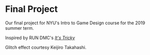 # Final Project

Our final project for NYU's Intro to Game Design course for the 2019 summer term.

Inspired by RUN DMC's [*It's Tricky*](https://www.youtube.com/watch?v=l-O5IHVhWj0)

Glitch effect courtesy Keijiro Takahashi.
